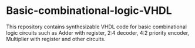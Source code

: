 # Basic-combinational-logic-VHDL
This repository contains synthesizable VHDL code for basic combinational logic circuits such as Adder with register, 2:4 decoder, 4:2 priority encoder, Multiplier with register and other circuits.
